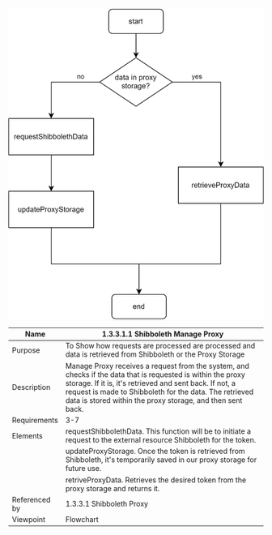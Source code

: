 ![1.3 Storage](TeamOneFiles/1.3.3.1.1%20Manage%20Proxy.svg)

| Name | 1.3.3.1.1 Shibboleth Manage Proxy|
| ----------- | ----------- |
| Purpose | To Show how requests are processed are processed and data is retrieved from Shibboleth or the Proxy Storage  |
| Description | Manage Proxy receives a request from the system, and checks if the data that is requested is within the proxy storage. If it is, it's retrieved and sent back. If not, a request is made to Shibboleth for the data. The retrieved data is stored within the proxy storage, and then sent back. |
| Requirements | 3-7 |
| Elements | requestShibbolethData. This function will be to initiate a request to the external resource Shibboleth for the token. |
|          | updateProxyStorage. Once the token is retrieved from Shibboleth, it's temporarily saved in our proxy storage for future use.  |
|          | retriveProxyData. Retrieves the desired token from the proxy storage and returns it. |
| Referenced by | 1.3.3.1 Shibboleth Proxy |
| Viewpoint | Flowchart |
